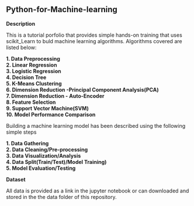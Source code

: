 ## Python-for-Machine-learning

**Description** 

This is a tutorial porfolio that provides simple hands-on training that uses scikit_Learn to buld machine learning algorithms. Algorithms covered are listed below:

**1. Data Preprocessing**<br>
**2. Linear Regression**<br>
**3. Logistic Regression**<br>
**4. Decision Tree**<br>
**5. K-Means Clustering**<br>
**6. Dimension Reduction -Principal Component Analysis(PCA)**<br>
**7. Dimension Reduction - Auto-Encoder**<br>
**8. Feature Selection**<br>
**9. Support Vector Machine(SVM)** <br>
**10. Model Performance Comparison**<br>

Building a machine learning model has been described using the following simple steps

**1. Data Gathering<br>**
**2. Data Cleaning/Pre-processing<br>**
**3. Data Visualization/Analysis<br>**
**4. Data Split(Train/Test)/Model Training)<br>**
**5. Model Evaluation/Testing<br>**

**Dataset**

All data is provided as a link in the jupyter notebook or can downloaded and stored in the the data folder of this repository. 

